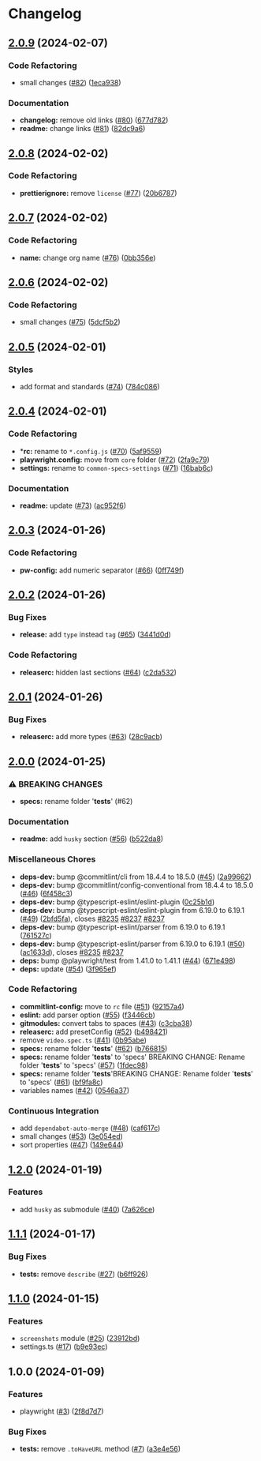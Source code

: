 # Changelog

## [2.0.9](https://github.com/Archoleat/browtest/compare/v2.0.8...v2.0.9) (2024-02-07)


### Code Refactoring

* small changes ([#82](https://github.com/Archoleat/browtest/issues/82)) ([1eca938](https://github.com/Archoleat/browtest/commit/1eca938bb04532e3493260a51dfd6aaf1fdd0bf0))


### Documentation

* **changelog:** remove old links ([#80](https://github.com/Archoleat/browtest/issues/80)) ([677d782](https://github.com/Archoleat/browtest/commit/677d782a808dbe472dc164c058e8929518d08db5))
* **readme:** change links ([#81](https://github.com/Archoleat/browtest/issues/81)) ([82dc9a6](https://github.com/Archoleat/browtest/commit/82dc9a619bb7b6fe0fed1ff46ddb2bbb735a198a))

## [2.0.8](https://github.com/Archoleat/browtest/compare/v2.0.7...v2.0.8) (2024-02-02)


### Code Refactoring

* **prettierignore:** remove `license` ([#77](https://github.com/Archoleat/browtest/issues/77)) ([20b6787](https://github.com/Archoleat/browtest/commit/20b678710028239fc681d7c2a50ceff7240b9d09))

## [2.0.7](https://github.com/Archoleat/browtest/compare/v2.0.6...v2.0.7) (2024-02-02)


### Code Refactoring

* **name:** change org name ([#76](https://github.com/Archoleat/browtest/issues/76)) ([0bb356e](https://github.com/Archoleat/browtest/commit/0bb356ef2f7d0edd205f11b95720d1ed3beaf29e))

## [2.0.6](https://github.com/Archoleat/browtest/compare/v2.0.5...v2.0.6) (2024-02-02)


### Code Refactoring

* small changes ([#75](https://github.com/Archoleat/browtest/issues/75)) ([5dcf5b2](https://github.com/Archoleat/browtest/commit/5dcf5b2c6982957f240ed5e0e44a6f524604d1e5))

## [2.0.5](https://github.com/Archoleat/browtest/compare/v2.0.4...v2.0.5) (2024-02-01)


### Styles

* add format and standards ([#74](https://github.com/Archoleat/browtest/issues/74)) ([784c086](https://github.com/Archoleat/browtest/commit/784c086e6fc8095f913bf8f84ed84a933ceee86f))

## [2.0.4](https://github.com/Archoleat/browtest/compare/v2.0.3...v2.0.4) (2024-02-01)


### Code Refactoring

* ***rc:** rename to `*.config.js` ([#70](https://github.com/Archoleat/browtest/issues/70)) ([5af9559](https://github.com/Archoleat/browtest/commit/5af9559cb2e807a26e280568bd311b8a2b0b77dd))
* **playwright.config:** move from `core` folder ([#72](https://github.com/Archoleat/browtest/issues/72)) ([2fa9c79](https://github.com/Archoleat/browtest/commit/2fa9c79bc356c58c96b559867eae6667faef56fd))
* **settings:** rename to `common-specs-settings` ([#71](https://github.com/Archoleat/browtest/issues/71)) ([16bab6c](https://github.com/Archoleat/browtest/commit/16bab6cc68250dee8d9b896729cdc9a3c2393716))


### Documentation

* **readme:** update ([#73](https://github.com/Archoleat/browtest/issues/73)) ([ac952f6](https://github.com/Archoleat/browtest/commit/ac952f6bb3a9432f8a997bdc0c7d82ec33af8af8))

## [2.0.3](https://github.com/Archoleat/browtest/compare/v2.0.2...v2.0.3) (2024-01-26)


### Code Refactoring

* **pw-config:** add numeric separator ([#66](https://github.com/Archoleat/browtest/issues/66)) ([0ff749f](https://github.com/Archoleat/browtest/commit/0ff749f524b6cd79508007350479e71352862bb2))

## [2.0.2](https://github.com/Archoleat/browtest/compare/v2.0.1...v2.0.2) (2024-01-26)


### Bug Fixes

* **release:** add `type` instead `tag` ([#65](https://github.com/Archoleat/browtest/issues/65)) ([3441d0d](https://github.com/Archoleat/browtest/commit/3441d0d3464a53f66522d15eb288c5197c87fef6))


### Code Refactoring

* **releaserc:** hidden last sections ([#64](https://github.com/Archoleat/browtest/issues/64)) ([c2da532](https://github.com/Archoleat/browtest/commit/c2da532476665d13dd0f30e24e6d794ac7e82d3b))

## [2.0.1](https://github.com/Archoleat/browtest/compare/v2.0.0...v2.0.1) (2024-01-26)


### Bug Fixes

* **releaserc:** add more types ([#63](https://github.com/Archoleat/browtest/issues/63)) ([28c9acb](https://github.com/Archoleat/browtest/commit/28c9acbd629c508ecb1c06a0d536bf06a39b1f33))

## [2.0.0](https://github.com/Archoleat/browtest/compare/v1.2.0...v2.0.0) (2024-01-25)


### ⚠ BREAKING CHANGES

* **specs:** rename folder '__tests__' (#62)

### Documentation

* **readme:** add `husky` section ([#56](https://github.com/Archoleat/browtest/issues/56)) ([b522da8](https://github.com/Archoleat/browtest/commit/b522da8d21561c2ef3da0c1e071e5d4d115107ab))


### Miscellaneous Chores

* **deps-dev:** bump @commitlint/cli from 18.4.4 to 18.5.0 ([#45](https://github.com/Archoleat/browtest/issues/45)) ([2a99662](https://github.com/Archoleat/browtest/commit/2a99662e89e57cc5678951738b985837af302bb7))
* **deps-dev:** bump @commitlint/config-conventional from 18.4.4 to 18.5.0 ([#46](https://github.com/Archoleat/browtest/issues/46)) ([6f458c3](https://github.com/Archoleat/browtest/commit/6f458c3db5885eb60b4b0d27651981b0ef4d605b))
* **deps-dev:** bump @typescript-eslint/eslint-plugin ([0c25b1d](https://github.com/Archoleat/browtest/commit/0c25b1ddf376864af0b5bf6d41a37bb8033b10ad))
* **deps-dev:** bump @typescript-eslint/eslint-plugin from 6.19.0 to 6.19.1 ([#49](https://github.com/Archoleat/browtest/issues/49)) ([2bfd5fa](https://github.com/Archoleat/browtest/commit/2bfd5fa87ad8d1c92f953ef318cd5a6bb61009e1)), closes [#8235](https://github.com/Archoleat/browtest/issues/8235) [#8237](https://github.com/Archoleat/browtest/issues/8237) [#8237](https://github.com/Archoleat/browtest/issues/8237)
* **deps-dev:** bump @typescript-eslint/parser from 6.19.0 to 6.19.1 ([761527c](https://github.com/Archoleat/browtest/commit/761527c417adb494be2991dacb903ca92b45fa0d))
* **deps-dev:** bump @typescript-eslint/parser from 6.19.0 to 6.19.1 ([#50](https://github.com/Archoleat/browtest/issues/50)) ([ac1633d](https://github.com/Archoleat/browtest/commit/ac1633d8ba56c6b86bbec28b799c82a1a1ddc140)), closes [#8235](https://github.com/Archoleat/browtest/issues/8235) [#8237](https://github.com/Archoleat/browtest/issues/8237)
* **deps:** bump @playwright/test from 1.41.0 to 1.41.1 ([#44](https://github.com/Archoleat/browtest/issues/44)) ([671e498](https://github.com/Archoleat/browtest/commit/671e49837499fbb664ac3d5875d0cba99b03bc64))
* **deps:** update ([#54](https://github.com/Archoleat/browtest/issues/54)) ([3f965ef](https://github.com/Archoleat/browtest/commit/3f965ef148a14e40c5e5d8fbb02ecd15d2d8ff91))


### Code Refactoring

* **commitlint-config:** move to `rc` file ([#51](https://github.com/Archoleat/browtest/issues/51)) ([92157a4](https://github.com/Archoleat/browtest/commit/92157a4930ea58c77225b8d82ca84fc8af97bf46))
* **eslint:** add parser option ([#55](https://github.com/Archoleat/browtest/issues/55)) ([f3446cb](https://github.com/Archoleat/browtest/commit/f3446cbc46b6908c9436eddc0745ae278cf9e00d))
* **gitmodules:** convert tabs to spaces ([#43](https://github.com/Archoleat/browtest/issues/43)) ([c3cba38](https://github.com/Archoleat/browtest/commit/c3cba3801d696e49aa539fdd79acb749e58785b8))
* **releaserc:** add presetConfig ([#52](https://github.com/Archoleat/browtest/issues/52)) ([b498421](https://github.com/Archoleat/browtest/commit/b498421c8ec3f3f7c3b3becdb9ac28eba98408a5))
* remove `video.spec.ts` ([#41](https://github.com/Archoleat/browtest/issues/41)) ([0b95abe](https://github.com/Archoleat/browtest/commit/0b95abe5fd27f6d5d602fd841e283c2e2eae8d75))
* **specs:** rename folder '__tests__' ([#62](https://github.com/Archoleat/browtest/issues/62)) ([b766815](https://github.com/Archoleat/browtest/commit/b766815e9039c37083d62ab2aec378c3732197f0))
* **specs:** rename folder '__tests__' to 'specs' BREAKING CHANGE: Rename folder '__tests__' to 'specs' ([#57](https://github.com/Archoleat/browtest/issues/57)) ([1fdec98](https://github.com/Archoleat/browtest/commit/1fdec98166c284e95732df6822863d82cd33bfca))
* **specs:** rename folder '__tests__'BREAKING CHANGE: Rename folder '__tests__' to 'specs' ([#61](https://github.com/Archoleat/browtest/issues/61)) ([bf9fa8c](https://github.com/Archoleat/browtest/commit/bf9fa8c9989f31d8b05aa9a4926766ea3170067b))
* variables names ([#42](https://github.com/Archoleat/browtest/issues/42)) ([0546a37](https://github.com/Archoleat/browtest/commit/0546a37732989d186b32a91de397f58004c8a39d))


### Continuous Integration

* add `dependabot-auto-merge` ([#48](https://github.com/Archoleat/browtest/issues/48)) ([caf617c](https://github.com/Archoleat/browtest/commit/caf617c5f404dc62a19fd3c46ce52c936f0ec207))
* small changes ([#53](https://github.com/Archoleat/browtest/issues/53)) ([3e054ed](https://github.com/Archoleat/browtest/commit/3e054ed43a6df4c25fb316e9bc8a81d12bf88cbf))
* sort properties ([#47](https://github.com/Archoleat/browtest/issues/47)) ([149e644](https://github.com/Archoleat/browtest/commit/149e644aa9ab6dfc73880b9258cb5e06013a0015))

## [1.2.0](https://github.com/Archoleat/browtest/compare/v1.1.1...v1.2.0) (2024-01-19)


### Features

* add `husky` as submodule ([#40](https://github.com/Archoleat/browtest/issues/40)) ([7a626ce](https://github.com/Archoleat/browtest/commit/7a626ce448f51c9ae98ab09eaac78815a9aea939))

## [1.1.1](https://github.com/Archoleat/browtest/compare/v1.1.0...v1.1.1) (2024-01-17)


### Bug Fixes

* **tests:** remove `describe` ([#27](https://github.com/Archoleat/browtest/issues/27)) ([b6ff926](https://github.com/Archoleat/browtest/commit/b6ff92641d222528b51d3ef1428c5c7c58296434))

## [1.1.0](https://github.com/Archoleat/browtest/compare/v1.0.0...v1.1.0) (2024-01-15)


### Features

* `screenshots` module ([#25](https://github.com/Archoleat/browtest/issues/25)) ([23912bd](https://github.com/Archoleat/browtest/commit/23912bd96d76b1e8e8ae69914f1b5743fbd1bb21))
* settings.ts ([#17](https://github.com/Archoleat/browtest/issues/17)) ([b9e93ec](https://github.com/Archoleat/browtest/commit/b9e93ec3a2b127df920e23a7f00d3818d87bf933))

## 1.0.0 (2024-01-09)


### Features

* playwright ([#3](https://github.com/Archoleat/browtest/issues/3)) ([2f8d7d7](https://github.com/Archoleat/browtest/commit/2f8d7d73b99239d54733c38c746552c38ecbe2f6))


### Bug Fixes

* **tests:** remove `.toHaveURL` method ([#7](https://github.com/Archoleat/browtest/issues/7)) ([a3e4e56](https://github.com/Archoleat/browtest/commit/a3e4e56f2d6972365da509cfa55b35aacfe6e33d))
